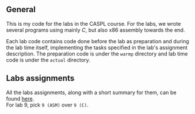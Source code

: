 ## General
This is my code for the labs in the CASPL course.
For the labs, we wrote several programs using mainly _C_, but also x86 assembly towards the end.

Each lab code contains code done before the lab as preparation and during the lab time itself, implementing the tasks specified in the lab's assignment description.
The preparation code is under the `warmp` directory and lab time code is under the `actual` directory.

## Labs assignments
All the labs assignments, along with a short summary for them, can be found [here](https://www.cs.bgu.ac.il/~caspl202/Lab_Sessions).  
For lab 9, pick `9 (ASM)` over `9 (C)`.
